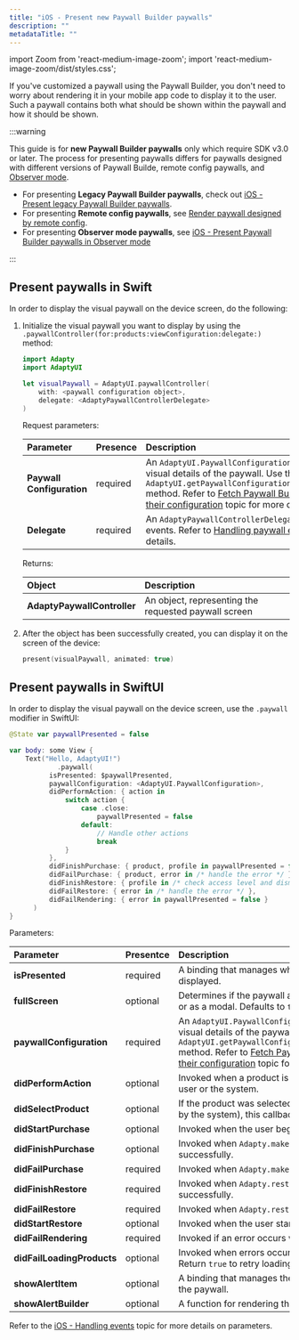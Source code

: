 ```yaml
---
title: "iOS - Present new Paywall Builder paywalls"
description: ""
metadataTitle: ""
---
```


import Zoom from 'react-medium-image-zoom';
import 'react-medium-image-zoom/dist/styles.css';

If you've customized a paywall using the Paywall Builder, you don't need to worry about rendering it in your mobile app code to display it to the user. Such a paywall contains both what should be shown within the paywall and how it should be shown.

:::warning

This guide is for **new Paywall Builder paywalls** only which require SDK v3.0 or later. The process for presenting paywalls differs for paywalls designed with different versions of Paywall Builde, remote config paywalls, and [Observer mode](observer-vs-full-mode).

- For presenting **Legacy Paywall Builder paywalls**, check out [iOS - Present legacy Paywall Builder paywalls](ios-present-paywalls-legacy).
- For presenting **Remote config paywalls**, see [Render paywall designed by remote config](present-remote-config-paywalls).
- For presenting **Observer mode paywalls**, see [iOS - Present Paywall Builder paywalls in Observer mode](ios-present-paywall-builder-paywalls-in-observer-mode)

:::

## Present paywalls in Swift

In order to display the visual paywall on the device screen, do the following:

1. Initialize the visual paywall you want to display by using the  `.paywallController(for:products:viewConfiguration:delegate:)` method:

   ```swift title="Swift"
   import Adapty
   import AdaptyUI
   
   let visualPaywall = AdaptyUI.paywallController(
       with: <paywall configuration object>,
       delegate: <AdaptyPaywallControllerDelegate>
   )
   ```

    Request parameters:

    | Parameter                | Presence | Description |
    | :----------------------- | :------- | :-------------------------------------------------------------------------------------------------------------------------------------------------------------------------------------------------------------------------------------------------------------------------------------------------------------------- |
    | **Paywall Configuration**              | required | An `AdaptyUI.PaywallConfiguration` object containing visual details of the paywall. Use the `AdaptyUI.getPaywallConfiguration(forPaywall:locale:)` method.  Refer to [Fetch Paywall Builder paywalls and their configuration](get-pb-paywalls) topic for more details.                                                                                                                                                                                                                                             |
    | **Delegate**             | required | An `AdaptyPaywallControllerDelegate` to listen to paywall events. Refer to [Handling paywall events](ios-handling-events) topic for more details.                                                                                                                                                                 |


   Returns:

    | Object                  | Description                                          |
    | :---------------------- | :--------------------------------------------------- |
    | **AdaptyPaywallController** | An object, representing the requested paywall screen |

2. After the object has been successfully created, you can display it on the screen of the device: 

    ```swift title="Swift"
    present(visualPaywall, animated: true)
    ```

## Present paywalls in SwiftUI

In order to display the visual paywall on the device screen, use the `.paywall` modifier in SwiftUI:

```swift title="SwiftUI"
@State var paywallPresented = false

var body: some View {
	Text("Hello, AdaptyUI!")
			.paywall(
          isPresented: $paywallPresented,
          paywallConfiguration: <AdaptyUI.PaywallConfiguration>,
          didPerformAction: { action in
              switch action {
                  case .close:
                      paywallPresented = false
                  default:
                      // Handle other actions
                      break
              }
          },
          didFinishPurchase: { product, profile in paywallPresented = false },
          didFailPurchase: { product, error in /* handle the error */ },
          didFinishRestore: { profile in /* check access level and dismiss */  },
          didFailRestore: { error in /* handle the error */ },
          didFailRendering: { error in paywallPresented = false }
      )
}
```

Parameters:

| Parameter          | Presentce | Description                                                  |
| :------------------------- | --------- | :----------------------------------------------------------- |
| **isPresented**            | required  | A binding that manages whether the paywall screen is displayed. |
| **fullScreen**             | optional  | Determines if the paywall appears in full-screen mode or as a modal. Defaults to `true`. |
| **paywallConfiguration**             | required | An `AdaptyUI.PaywallConfiguration` object containing visual details of the paywall. Use the `AdaptyUI.getPaywallConfiguration(forPaywall:locale:)` method.  Refer to [Fetch Paywall Builder paywalls and their configuration](get-pb-paywalls) topic for more details.|
| **didPerformAction**       | optional  | Invoked when a product is selected for purchase by the user or the system. |
| **didSelectProduct**       | optional  | If the product was selected for purchase (by a user or by the system), this callback will be invoked. |
| **didStartPurchase**       | optional  | Invoked when the user begins the purchase process. |
| **didFinishPurchase**      | optional  | Invoked when `Adapty.makePurchase()` completes successfully. |
| **didFailPurchase**        | required  | Invoked when `Adapty.makePurchase()` fails. |
| **didFinishRestore**       | required  | Invoked when `Adapty.restorePurchases()` completes successfully. |
| **didFailRestore**         | required  | Invoked when `Adapty.restorePurchases()` fails. |
| **didStartRestore**        | optional  | Invoked when the user starts the restore process. |
| **didFailRendering**       | required  | Invoked if an error occurs while rendering the interface. |
| **didFailLoadingProducts** | optional  | Invoked when errors occur during product loading. Return `true` to retry loading. |
| **showAlertItem**          | optional  | A binding that manages the display of alert items above the paywall. |
| **showAlertBuilder**       | optional  | A function for rendering the alert view. |


Refer to the [iOS - Handling events](ios-handling-events) topic for more details on parameters. 
